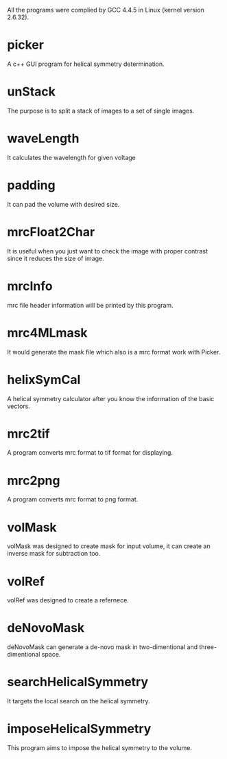 All the programs were complied by GCC 4.4.5 in Linux (kernel version 2.6.32).
# picker
A c++ GUI program for helical symmetry determination.
 
# unStack
The purpose is to split a stack of images to a set of single images.
 
# waveLength
It calculates the wavelength for given voltage
 
# padding
It can pad the volume with desired size.
 
# mrcFloat2Char
It is useful when you just want to check the image with proper contrast since it reduces the size of image.

# mrcInfo
mrc file header information will be printed by this program.

# mrc4MLmask
It would generate the mask file which also is a mrc format work with Picker.

# helixSymCal
A helical symmetry calculator after you know the information of the basic vectors.

# mrc2tif
A program converts mrc format to tif format for displaying.

# mrc2png
A program converts mrc format to png format. 

# volMask
volMask was designed to create mask for input volume, it can create an inverse mask for subtraction too.

# volRef
volRef was designed to create a refernece.

# deNovoMask
deNovoMask can generate a de-novo mask in two-dimentional and three-dimentional space.

# searchHelicalSymmetry
It targets the local search on the helical symmetry.

# imposeHelicalSymmetry
This program aims to impose the helical symmetry to the volume.
